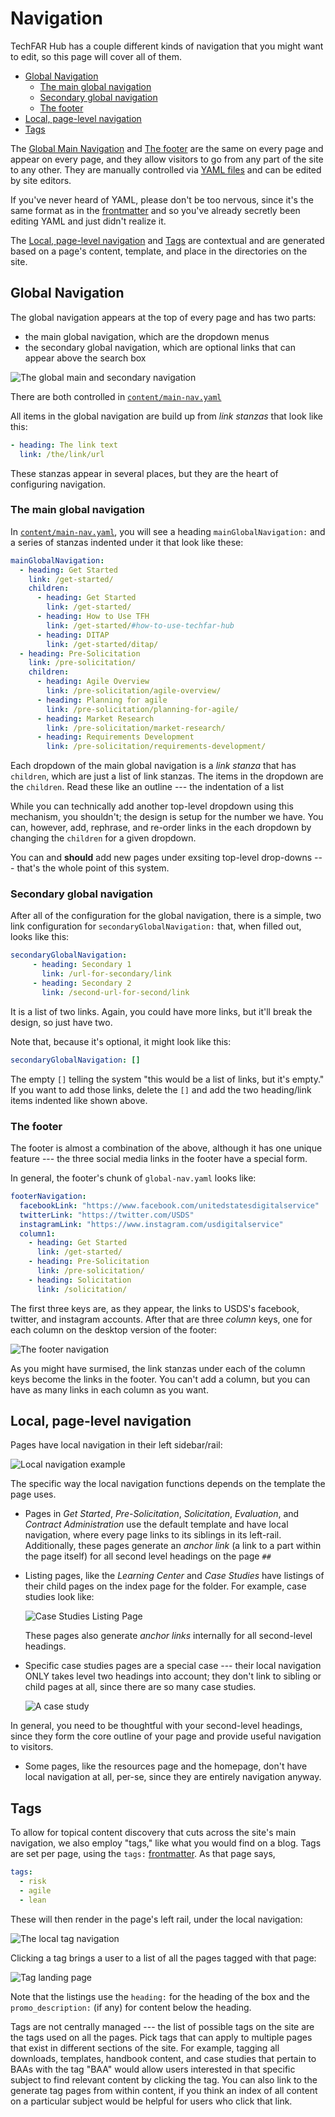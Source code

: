 # Navigation<!-- omit in toc -->

TechFAR Hub has a couple different kinds of navigation that you might want to edit, so this page will cover all of them.

- [Global Navigation](#global-navigation)
  - [The main global navigation](#the-main-global-navigation)
  - [Secondary global navigation](#secondary-global-navigation)
  - [The footer](#the-footer)
- [Local, page-level navigation](#local-page-level-navigation)
- [Tags](#tags)

The [Global Main Navigation](#global-main-navigation) and [The footer](#the-footer) are the same on every page and appear on every page, and they allow visitors to go from any part of the site to any other. They are manually controlled via [YAML files](https://learnxinyminutes.com/docs/yaml/) and can be edited by site editors.

If you've never heard of YAML, please don't be too nervous, since it's the same format as in the [frontmatter](frontmatter.md) and so you've already secretly been editing YAML and just didn't realize it.

The [Local, page-level navigation](#local-page-level-navigation) and [Tags](#tags) are contextual and are generated based on a page's content, template, and place in the directories on the site.

## Global Navigation

The global navigation appears at the top of every page and has two parts:

- the main global navigation, which are the dropdown menus
- the secondary global navigation, which are optional links that can appear above the search box

![The global main and secondary navigation](images/global-nav.png)

There are both controlled in [`content/main-nav.yaml`](https://github.com/usds/techfar-hub-website-v3/blob/main/tech-far-hub/content/global-nav.yaml)


All items in the global navigation are build up from _link stanzas_ that look like this:

```yaml
- heading: The link text
  link: /the/link/url
```

These stanzas appear in several places, but they are the heart of configuring navigation.


### The main global navigation

In [`content/main-nav.yaml`](https://github.com/usds/techfar-hub-website-v3/blob/main/tech-far-hub/content/main-nav.yaml), you will see a heading `mainGlobalNavigation:` and a series of stanzas indented under it that look like these:

```yaml
mainGlobalNavigation:
  - heading: Get Started
    link: /get-started/
    children:
      - heading: Get Started
        link: /get-started/
      - heading: How to Use TFH
        link: /get-started/#how-to-use-techfar-hub
      - heading: DITAP
        link: /get-started/ditap/
  - heading: Pre-Solicitation
    link: /pre-solicitation/
    children:
      - heading: Agile Overview
        link: /pre-solicitation/agile-overview/
      - heading: Planning for agile
        link: /pre-solicitation/planning-for-agile/
      - heading: Market Research
        link: /pre-solicitation/market-research/
      - heading: Requirements Development 
        link: /pre-solicitation/requirements-development/
```

Each dropdown of the main global navigation is a _link stanza_ that has `children`, which are just a list of link stanzas. The items in the dropdown are the `children`. Read these like an outline --- the indentation of a list 

While you can technically add another top-level dropdown using this mechanism, you shouldn't; the design is setup for the number we have. You can, however, add, rephrase, and re-order links in the each dropdown by changing the `children` for a given dropdown.

You can and **should** add new pages under exsiting top-level drop-downs --- that's the whole point of this system.

### Secondary global navigation

After all of the configuration for the global navigation, there is a simple, two link configuration for `secondaryGlobalNavigation:` that, when filled out, looks like this:

```yaml
secondaryGlobalNavigation:  
     - heading: Secondary 1
       link: /url-for-secondary/link
     - heading: Secondary 2
       link: /second-url-for-second/link
```

It is a list of two links. Again, you could have more links, but it'll break the design, so just have two.

Note that, because it's optional, it might look like this:

```yaml
secondaryGlobalNavigation: []
```

The empty `[]` telling the system "this would be a list of links, but it's empty." If you want to add those links, delete the `[]` and add the two heading/link items indented like shown above.

### The footer

The footer is almost a combination of the above, although it has one unique feature --- the three social media links in the footer have a special form. 

In general, the footer's chunk of `global-nav.yaml` looks like:

```yaml
footerNavigation:
  facebookLink: "https://www.facebook.com/unitedstatesdigitalservice" 
  twitterLink: "https://twitter.com/USDS" 
  instagramLink: "https://www.instagram.com/usdigitalservice" 
  column1: 
    - heading: Get Started
      link: /get-started/
    - heading: Pre-Solicitation
      link: /pre-solicitation/
    - heading: Solicitation
      link: /solicitation/
```

The first three keys are, as they appear, the links to USDS's facebook, twitter, and instagram accounts. After that are three _column_ keys, one for each column on the desktop version of the footer:

![The footer navigation](images/footer-nav.png)

As you might have surmised, the link stanzas under each of the column keys become the links in the footer. You can't add a column, but you can have as many links in each column as you want.

## Local, page-level navigation

Pages have local navigation in their left sidebar/rail:

![Local navigation example](images/local-nav.png)

The specific way the local navigation functions depends on the template the page uses.

- Pages in _Get Started_, _Pre-Solicitation_, _Solicitation_, _Evaluation_, and _Contract Administration_ use the default template and have local navigation, where every page links to its siblings in its left-rail. Additionally, these pages generate an _anchor link_ (a link to a part within the page itself) for all second level headings on the page `##`
- Listing pages, like the _Learning Center_ and _Case Studies_ have listings of their child pages on the index page for the folder. For example, case studies look like:

    ![Case Studies Listing Page](images/index-listing.png)

    These pages also generate _anchor links_ internally for all second-level headings.
- Specific case studies pages are a special case --- their local navigation ONLY takes level two headings into account; they don't link to sibling or child pages at all, since there are so many case studies.

  ![A case study](images/example-case-study.png)


In general, you need to be thoughtful with your second-level headings, since they form the core outline of your page and provide useful navigation to visitors.

- Some pages, like the resources page and the homepage, don't have local navigation at all, per-se, since they are entirely navigation anyway.


## Tags

To allow for topical content discovery that cuts across the site's main navigation, we also employ "tags," like what you would find on a blog. Tags are set per page, using the `tags:` [frontmatter](frontmatter.md#tags). As that page says,


```yaml
tags:
  - risk
  - agile
  - lean
```

These will then render in the page's left rail, under the local navigation:

![The local tag navigation](images/tag-nav.png)

Clicking a tag brings a user to a list of all the pages tagged with that page:

![Tag landing page](images/tag-landing.png)

Note that the listings use the `heading:` for the heading of the box and the `promo_description:` (if any) for content below the heading. 

Tags are not centrally managed --- the list of possible tags on the site are the tags used on all the pages. Pick tags that can apply to multiple pages that exist in different sections of the site. For example, tagging all downloads, templates, handbook content, and case studies that pertain to BAAs with the tag "BAA" would allow users interested in that specific subject to find relevant content by clicking the tag. You can also link to the generate tag pages from within content, if you think an index of all content on a particular subject would be helpful for users who click that link.
